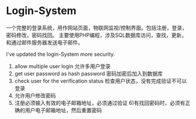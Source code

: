 # Login-System 

一个完整的登录系统，用作网站页面，物联网监视/控制界面。包括注册，登录，密码修改，密码找回。
主要使用PHP编程，涉及SQL数据库访问，查找，更新，和通过邮件服务器发送电子邮件。

I've updated the login-System more security.
1) allow multiple user login                允许多用户登录
2) get user password as hash password       密码加密后加入到数据库
3) check user for the verification status   检查用户状态，没有完成验证不可以登录
4) 允许用户修改密码
5) 注册必须输入有效的电子邮箱地址，必须通过验证
6)有找回密码时，必须有正确的用户电子邮箱地址，然后重置密码
